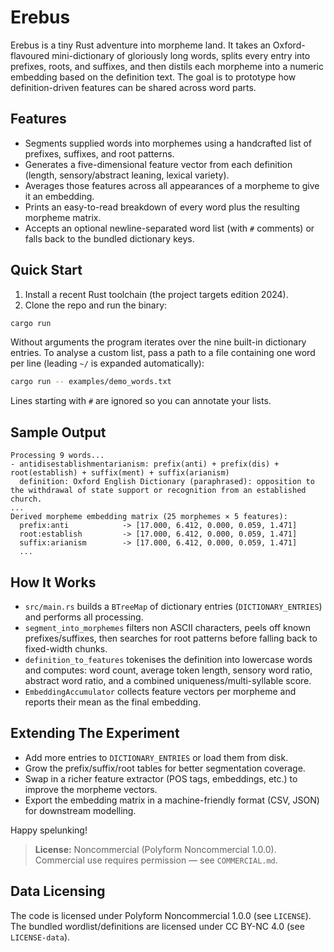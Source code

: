 # Erebus

Erebus is a tiny Rust adventure into morpheme land. It takes an Oxford-flavoured mini-dictionary of gloriously long words, splits every entry into prefixes, roots, and suffixes, and then distils each morpheme into a numeric embedding based on the definition text. The goal is to prototype how definition-driven features can be shared across word parts.

## Features
- Segments supplied words into morphemes using a handcrafted list of prefixes, suffixes, and root patterns.
- Generates a five-dimensional feature vector from each definition (length, sensory/abstract leaning, lexical variety).
- Averages those features across all appearances of a morpheme to give it an embedding.
- Prints an easy-to-read breakdown of every word plus the resulting morpheme matrix.
- Accepts an optional newline-separated word list (with `#` comments) or falls back to the bundled dictionary keys.

## Quick Start
1. Install a recent Rust toolchain (the project targets edition 2024).
2. Clone the repo and run the binary:

```bash
cargo run
```

Without arguments the program iterates over the nine built-in dictionary entries. To analyse a custom list, pass a path to a file containing one word per line (leading `~/` is expanded automatically):

```bash
cargo run -- examples/demo_words.txt
```

Lines starting with `#` are ignored so you can annotate your lists.

## Sample Output
```text
Processing 9 words...
- antidisestablishmentarianism: prefix(anti) + prefix(dis) + root(establish) + suffix(ment) + suffix(arianism)
  definition: Oxford English Dictionary (paraphrased): opposition to the withdrawal of state support or recognition from an established church.
...
Derived morpheme embedding matrix (25 morphemes × 5 features):
  prefix:anti            -> [17.000, 6.412, 0.000, 0.059, 1.471]
  root:establish         -> [17.000, 6.412, 0.000, 0.059, 1.471]
  suffix:arianism        -> [17.000, 6.412, 0.000, 0.059, 1.471]
  ...
```

## How It Works
- `src/main.rs` builds a `BTreeMap` of dictionary entries (`DICTIONARY_ENTRIES`) and performs all processing.
- `segment_into_morphemes` filters non ASCII characters, peels off known prefixes/suffixes, then searches for root patterns before falling back to fixed-width chunks.
- `definition_to_features` tokenises the definition into lowercase words and computes: word count, average token length, sensory word ratio, abstract word ratio, and a combined uniqueness/multi-syllable score.
- `EmbeddingAccumulator` collects feature vectors per morpheme and reports their mean as the final embedding.

## Extending The Experiment
- Add more entries to `DICTIONARY_ENTRIES` or load them from disk.
- Grow the prefix/suffix/root tables for better segmentation coverage.
- Swap in a richer feature extractor (POS tags, embeddings, etc.) to improve the morpheme vectors.
- Export the embedding matrix in a machine-friendly format (CSV, JSON) for downstream modelling.

Happy spelunking!

> **License:** Noncommercial (Polyform Noncommercial 1.0.0).  
> Commercial use requires permission — see `COMMERCIAL.md`.

## Data Licensing
The code is licensed under Polyform Noncommercial 1.0.0 (see `LICENSE`).
The bundled wordlist/definitions are licensed under CC BY-NC 4.0 (see `LICENSE-data`).

